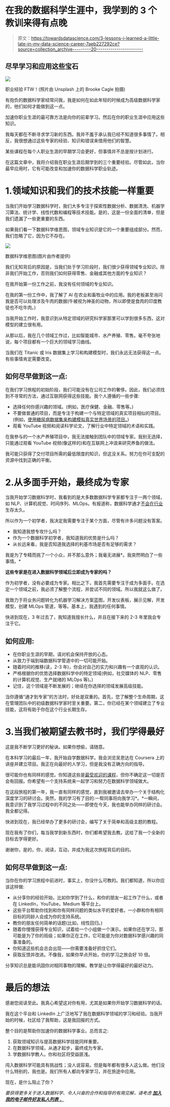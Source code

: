 # 在我的数据科学生涯中，我学到的 3 个教训来得有点晚

> 原文：<https://towardsdatascience.com/3-lessons-i-learned-a-little-late-in-my-data-science-career-7aeb227292ce?source=collection_archive---------20----------------------->

## 尽早学习和应用这些宝石

![](img/8fce37aa3dfa64ed772e5baa3e868d22.png)

职业经验 FTW！(照片由 Unsplash 上的 Brooke Cagle 拍摄)

有抱负的数据科学家经常问我，我是如何在如此年轻的时候成为高级数据科学家的，他们如何才能做到这一点。

加速你职业生涯的最可靠方法是向你的前辈学习。然后在你的职业生涯中应用这些知识。

我每天都在不断寻求学习新的东西。我并不羞于承认我已经不知道很多事情了。相反，我很想通过这些专家的经验、知识和错误来借用他们的智慧。

某些课程在每个人职业生涯的早期学习会更好，但事情并不总是按计划进行。

在这篇文章中，我将介绍我在职业生涯后期学到的三个重要经验。尽管如此，当你最早应用时，它有可能改变和加速你的数据科学职业轨迹。

# 1.领域知识和我们的技术技能一样重要

当我们开始学习数据科学时，我们大多专注于探索性数据分析、数据清洗、机器学习算法、统计学、线性代数和编程等技术技能。是的，这是一份全面的清单，但是我们遗漏了一些更重要的东西。

如果我们看一下数据科学维恩图，领域专业知识是它的一个重要组成部分。然而，我们忽略了它，因为它不存在。

![](img/2d9f60c823fbd79ddb5c6c182fc7c713.png)

数据科学维恩图(图片由作者提供)

我们无知背后的原因是，当我们处于学习阶段时，我们很少获得领域专业知识。除非我们开始工作，否则我们如何获得零售、金融或其他方面的专业知识？

在我开始第一份工作之前，我没有任何领域的专业知识。

在我的第一份工作中，我了解了 AI 在农业和畜牧业中的应用。我的老板甚至询问我是否可以处理涉及牛肉的数据(牛被视为神圣的动物，所以即使是食肉的印度教徒也不吃牛肉。)

当我开始工作时，我意识到从特定领域的研究科学家那里可以学到很多东西，这对模型的建立很有用。

从那以后，我在几个领域工作过，比如智能城市、水产养殖、零售。毫不夸张地说，每个项目都有一个巨大的领域学习曲线。

当我们在 Titanic 或 Iris 数据集上学习和构建模型时，我们永远无法获得这一点。有些事情肯定需要改变。

## 如何尽早做到这一点:

在我们学习旅程的初始阶段，我们可能没有在公司工作的奢侈。因此，我们必须找到不寻常的方法，通过互联网获得这些技能。我个人遵循的一些步骤:

*   选择任何你感兴趣的领域。(例如，医疗保健、金融、零售等。)
*   不要做普通的项目，而是专注于构建一个与特定领域的真实项目相似的项目。(例如，[使用糖尿病数据集来构建模拟真实世界场景的项目。](https://pub.towardsai.net/how-i-build-machine-learning-apps-in-hours-a1b1eaa642ed))
*   观看 YouTube 视频和阅读科学论文，了解行业中特定领域的术语和实践。

在我参与的一个水产养殖项目中，我无法接触到团队中的领域专家。我别无选择，只能通过观看 YouTube 视频(像这样的)和在互联网上冲浪来研究养鱼的做法。

我可能只获得了交付项目所需的最低限度的知识，但这没关系。努力在你可支配的资源中找到正确的平衡。

# 2.从多面手开始，最终成为专家

当我开始学习数据科学时，我看到的是大多数数据科学专家都专注于一两个领域，如 NLP、计算机视觉、时间序列、MLOps。有报道称，数据科学通才[不会在行业](https://www.kdnuggets.com/2018/12/why-shouldnt-data-science-generalist.html)生存太久。

所以作为一个初学者，我决定我需要专注于某个方面，尽管有许多问题没有答案。

*   我知道我想专攻什么吗？
*   作为一个数据科学初学者，我知道我的优势是什么吗？
*   从长远来看，我是否知道我选择的利基市场是否有足够的需求？

我是为了专精而挑了一个小众，并不那么意外；我毫无进展*。我突然明白了一些事情。*

**这些专家是在进入数据科学领域后立即成为专家的吗？**

作为初学者，没有必要成为专家。相比之下，我首先需要专注于成为多面手。在选定一个领域之前，我必须了解整个流程，并尝试不同的领域。所以我就这么做了。

我致力于将业务问题转化为机器学习解决方案蓝图，开发仪表板，展示见解，开发模型，创建 MLOps 管道，等等。基本上，我遇到的任何事情。

快进到现在，3 年过去了，我知道我擅长什么，并且在接下来的 2-3 年里我会专注于它。

## 如何应用:

*   在你职业生涯的早期，请对机会保持开放的心态。
*   从致力于端到端数据科学管道中的一切可能开始。
*   随着时间的推移(读，2-3 年)，你会对自己的实力和兴趣有一个直观的认识。
*   严格根据你的优势选择数据科学中的特定领域(例如，社交媒体的 NLP、零售的计算机视觉、生产就绪的 MLOps 等)。)
*   记住，这个领域是不断发展的；继续在你选择的领域发展高级技能。

当你遵循“通才到专家”的方法时，好处是双重的。首先，您了解整个生命周期，这在管理团队中的初级数据科学家时至关重要。第二，你已经在某个领域建立了专业技能，这将有助于你在这个行业长期生存。

# 3.当我们被期望去教书时，我们学得最好

这是我不断学习更好的秘诀。如果你想偷，请随意。

在本科学习的最后一年，我开始自学数据科学。我会浏览吴恩达在 Coursera 上的讲座并建立项目。我正在向最好的人学习，但是我没有正确方向的指导。

很可能你也有同样的感觉。你知道这些是[最受欢迎的课程](/programming-for-data-science-how-to-learn-just-enough-in-weeks-7e62f3aa9b8a)，但你不确定这一切是否会有回报。你希望有一个支持系统来一起学习和努力在数据科学领域做大。

在这段旅程的第一年，我一直有同样的感觉，直到我被邀请去举办一个关于结构化深度学习的研讨会。突然，我的学习有了目的:一帮同事将向我学习*。*一瞬间，我意识到了我学习过程中的不同之处——即使在今天，我也能举办同样的研讨会。我全都记得。

快进到现在，我已经举办了更多的研讨会，编写了关于简单和高级主题的教程。

现在我有了你们，每当我学到新东西时，你们都希望我去教。这给了我一个全新的目标去学得更好。

谢谢你，是的，你，阅读，互动，并成为我这次旅程背后的目的。

## 如何尽早做到这一点:

当你在你的学习旅程中前进时，事实上，你没什么可教的。我们都知道，所以你应该这样做:

*   从分享你的经验开始，比如你学到了什么，和你的朋友一起工作了什么，或者在 LinkedIn，YouTube，Medium 等平台上。
*   这些平台帮助你找到和你有同样问题的类似水平的爱好者。一小群和你有相同目标的同龄人会成为你的支持系统。
*   教你的朋友任何简单的话题(比如，线性回归。)
*   随着你慢慢获得专业知识，试着给一个小组做一个演示。如果你还在学习，那可能是为了你的班级；如果你正在工作，它可能是为你对数据科学感兴趣的同事准备的。
*   你知道这些机会总会出现——你需要准备好抓住它们。
*   获取反馈并改进。不像我，如果你早点开始，你的学习之旅会好 10 倍。

分享知识总是能巩固你对相同事物的理解。教学是让你学得最好的最好动力。

# 最后的想法

感谢您阅读至此。我真心希望这对你有用，尤其是如果你开始学习数据科学的话。

我在这个平台和 LinkedIn 上广泛地写了我在数据科学领域的学习和经验。当我开始的时候，社区给了我帮助，这是我回报的方式。

整个目的是帮助你加速你的数据科学事业。总而言之:

1.  获取领域知识与提高数据科学技能同样重要。
2.  在数据科学领域，从通才起步，最终成为专家。
3.  学数据科学教人。你和社区将受益匪浅。

闯入数据科学可能具有挑战性；没人说容易。但是每年都有很多人这么做。他们没什么特别的，我也是。我们所有人都向专家学习，并在旅途中应用。

现在，是什么阻止了你？

*要获得更多关于进入数据科学、令人兴奋的合作和指导的有用见解，请考虑* [***加入我的电子邮件好友私人列表*** *。*](https://friends.arunnthevapalan.com/)